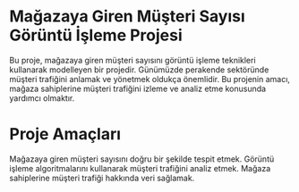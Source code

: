 # Mağazaya Giren Müşteri Sayısı Görüntü İşleme Projesi

Bu proje, mağazaya giren müşteri sayısını görüntü işleme teknikleri kullanarak modelleyen bir projedir. Günümüzde perakende sektöründe müşteri trafiğini anlamak ve yönetmek oldukça önemlidir. Bu projenin amacı, mağaza sahiplerine müşteri trafiğini izleme ve analiz etme konusunda yardımcı olmaktır.

# Proje Amaçları

Mağazaya giren müşteri sayısını doğru bir şekilde tespit etmek.
Görüntü işleme algoritmalarını kullanarak müşteri trafiğini analiz etmek.
Mağaza sahiplerine müşteri trafiği hakkında veri sağlamak.
